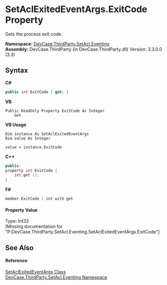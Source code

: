 # SetAclExitedEventArgs.ExitCode Property 
 

Gets the process exit code.

**Namespace:**&nbsp;<a href="N_DevCase_ThirdParty_SetAcl_Eventing">DevCase.ThirdParty.SetAcl.Eventing</a><br />**Assembly:**&nbsp;DevCase.ThirdParty (in DevCase.ThirdParty.dll) Version: 3.3.0.0 (3.3)

## Syntax

**C#**<br />
``` C#
public int ExitCode { get; }
```

**VB**<br />
``` VB
Public ReadOnly Property ExitCode As Integer
	Get
```

**VB Usage**<br />
``` VB Usage
Dim instance As SetAclExitedEventArgs
Dim value As Integer

value = instance.ExitCode

```

**C++**<br />
``` C++
public:
property int ExitCode {
	int get ();
}
```

**F#**<br />
``` F#
member ExitCode : int with get

```


#### Property Value
Type: Int32<br />\[Missing <value> documentation for "P:DevCase.ThirdParty.SetAcl.Eventing.SetAclExitedEventArgs.ExitCode"\]

## See Also


#### Reference
<a href="T_DevCase_ThirdParty_SetAcl_Eventing_SetAclExitedEventArgs">SetAclExitedEventArgs Class</a><br /><a href="N_DevCase_ThirdParty_SetAcl_Eventing">DevCase.ThirdParty.SetAcl.Eventing Namespace</a><br />